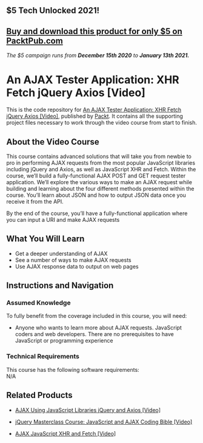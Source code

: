 ## $5 Tech Unlocked 2021!
[Buy and download this product for only $5 on PacktPub.com](https://www.packtpub.com/)
-----
*The $5 campaign         runs from __December 15th 2020__ to __January 13th 2021.__*

# An AJAX Tester Application: XHR Fetch jQuery Axios [Video]
This is the code repository for [An AJAX Tester Application: XHR Fetch jQuery Axios [Video]](https://www.packtpub.com/web-development/ajax-tester-application-xhr-fetch-jquery-axios-video), published by [Packt](https://www.packtpub.com/?utm_source=github). It contains all the supporting project files necessary to work through the video course from start to finish.
## About the Video Course
This course contains advanced solutions that will take you from newbie to pro in performing AJAX requests from the most popular JavaScript libraries including jQuery and Axios, as well as JavaScript XHR and Fetch. Within the course, we’ll build a fully-functional AJAX POST and GET request tester application. We’ll explore the various ways to make an AJAX request while building and learning about the four different methods presented within the course. You’ll learn about JSON and how to output JSON data once you receive it from the API.

By the end of the course, you’ll have a fully-functional application where you can input a URI and make AJAX requests

<H2>What You Will Learn</H2>
<DIV class=book-info-will-learn-text>
<UL>
<li>Get a deeper understanding of AJAX</li>
<li>See a number of ways to make AJAX requests</li>
<li>Use AJAX response data to output on web pages</li></UL></DIV>

## Instructions and Navigation
### Assumed Knowledge
To fully benefit from the coverage included in this course, you will need:<br/>
<DIV class=book-info-will-learn-text>
<UL>
<LI> Anyone who wants to learn more about AJAX requests. JavaScript coders and web developers. There are no prerequisites to have JavaScript or programming experience
</LI>
</UL>
<DIV>

### Technical Requirements
This course has the following software requirements:<br/>
N/A

## Related Products
* [AJAX Using JavaScript Libraries jQuery and Axios [Video]](https://www.packtpub.com/web-development/ajax-using-javascript-libraries-jquery-and-axios-video)

* [jQuery Masterclass Course: JavaScript and AJAX Coding Bible [Video]]( https://www.packtpub.com/application-development/jquery-masterclass-course-javascript-and-ajax-coding-bible-video)

* [AJAX JavaScript XHR and Fetch [Video]]( https://www.packtpub.com/web-development/ajax-javascript-xhr-and-fetch-video)
